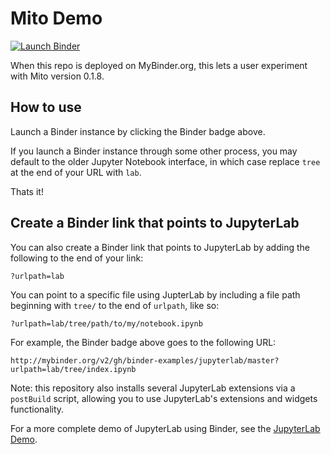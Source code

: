 # Mito Demo

[![Launch Binder](http://mybinder.org/badge_logo.svg)](https://mybinder.org/v2/gh/saga-vcs/mito-demo.git/master?urlpath=lab/tree/index.ipynb)

When this repo is deployed on MyBinder.org, this lets a user experiment with Mito version 0.1.8.

## How to use

Launch a Binder instance by clicking the Binder badge above.

If you launch a Binder instance through some other process, you may default to the older Jupyter Notebook interface, in which case replace `tree` at the end of your URL with `lab`.

Thats it!

## Create a Binder link that points to JupyterLab

You can also create a Binder link that points to JupyterLab by adding the following
to the end of your link:

`?urlpath=lab`

You can point to a specific file using JupterLab by including a file path
beginning with `tree/` to the end of `urlpath`, like so:

`?urlpath=lab/tree/path/to/my/notebook.ipynb`

For example, the Binder badge above goes to the following URL:

`http://mybinder.org/v2/gh/binder-examples/jupyterlab/master?urlpath=lab/tree/index.ipynb`

Note: this repository also installs several JupyterLab extensions via a `postBuild` script, allowing
you to use JupyterLab's extensions and widgets functionality.

For a more complete demo of JupyterLab using Binder, see the
[JupyterLab Demo](https://github.com/jupyterlab/jupyterlab-demo). 
 
